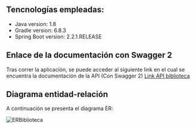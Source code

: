 ## Tencnologías empleadas:
- Java version: 1.8
- Gradle version: 6.8.3
- Spring Boot version: 2.2.1.RELEASE

## Enlace de la documentación con Swagger 2
Tras correr la aplicación, se puede acceder al siguiente link en el cual se encuentra la documentación de la API (Con Swagger 2) [Link API biblioteca](http://localhost:8000/swagger-ui.html)

## Diagrama entidad-relación
A continuación se presenta el diagrama ER:

![ERBiblioteca](https://res.cloudinary.com/dx0rf1s3w/image/upload/v1692399509/ERBiblioteca_hgglbi.png)
